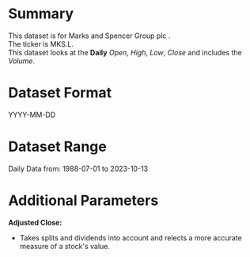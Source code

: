# Summary

This dataset is for Marks and Spencer Group plc .    
The ticker is MKS.L.    
This dataset looks at the **Daily** _Open_, _High_, _Low_, _Close_ and includes the _Volume_.    


# Dataset Format  

YYYY-MM-DD    

# Dataset Range  

Daily Data from: 1988-07-01 to 2023-10-13        

# Additional Parameters  

**Adjusted Close:**  

* Takes splits and dividends into account and relects a more accurate measure of a stock's value.